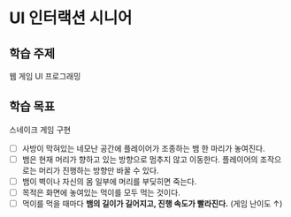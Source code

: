 # UI 인터랙션 시니어

## 학습 주제

웹 게임 UI 프로그래밍

## 학습 목표

스네이크 게임 구현

- [ ] 사방이 막혀있는 네모난 공간에 플레이어가 조종하는 뱀 한 마리가 놓여진다.
- [ ] 뱀은 현재 머리가 향하고 있는 방향으로 멈추지 않고 이동한다. 플레이어의 조작으로는 머리가 진행하는 방향만 바꿀 수 있다.
- [ ] 뱀이 벽이나 자신의 몸 일부에 머리를 부딪히면 죽는다.
- [ ] 목적은 화면에 놓여있는 먹이를 모두 먹는 것이다.
- [ ] 먹이를 먹을 때마다 **뱀의 길이가 길어지고, 진행 속도가 빨라진다.** (게임 난이도 ↑)
